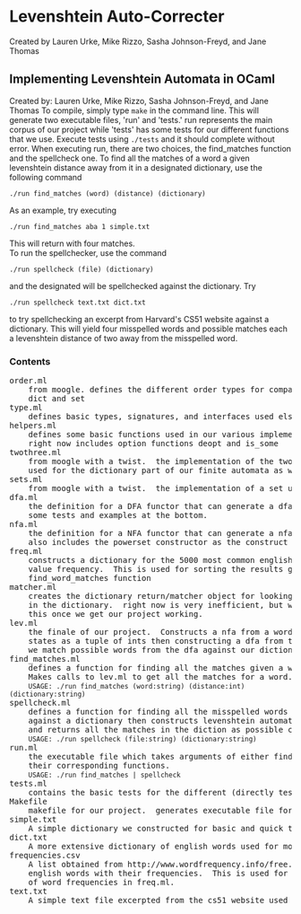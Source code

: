 # Levenshtein Auto-Correcter #

Created by Lauren Urke, Mike Rizzo, Sasha Johnson-Freyd, and Jane Thomas

## Implementing Levenshtein Automata in OCaml

Created by: Lauren Urke, Mike Rizzo, Sasha Johnson-Freyd, and Jane Thomas
To compile, simply type <code>make</code> in the command line.  This will 
generate two executable files, 'run' and 'tests.'  run represents 
the main corpus of our project while 'tests' has some tests for 
our different functions that we use.  Execute tests using 
<code>./tests</code> and it should complete without error.  When executing
run, there are two choices, the find_matches function and the 
spellcheck one.  To find all the matches of a word a given
levenshtein distance away from it in a designated dictionary,
use the following command 
<pre><code>./run find_matches (word) (distance) (dictionary)</code></pre>
As an example, try executing 
<pre><code>./run find_matches aba 1 simple.txt</code></pre>
This will return with four matches.  
To run the spellchecker, use the command
<pre><code>./run spellcheck (file) (dictionary)</code></pre>
and the designated will be spellchecked against the dictionary.  Try 
<pre><code>./run spellcheck text.txt dict.txt</code></pre>
to try spellchecking an excerpt from Harvard's CS51 website against a dictionary.  This will
yield four misspelled words and possible matches each a 
levenshtein distance of two away from the misspelled word.

### Contents ###

<pre>
order.ml
    from moogle. defines the different order types for comparison used in the
    dict and set
type.ml
    defines basic types, signatures, and interfaces used elsewhere in our project
helpers.ml
    defines some basic functions used in our various implementations.
    right now includes option functions deopt and is_some
twothree.ml
    from moogle with a twist.  the implementation of the twothree tree.  This is 
    used for the dictionary part of our finite automata as well as constructing sets.
sets.ml
    from moogle with a twist.  the implementation of a set using a twothree tree.
dfa.ml
    the definition for a DFA functor that can generate a dfa object.  Also contains
    some tests and examples at the bottom.
nfa.ml
    the definition for a NFA functor that can generate a nfa object.
    also includes the powerset constructor as the construct method of the nfa.
freq.ml
    constructs a dictionary for the 5000 most common english words with key word and 
    value frequency.  This is used for sorting the results given by our 
    find_word_matches function
matcher.ml
    creates the dictionary return/matcher object for looking up our possible matches 
    in the dictionary.  right now is very inefficient, but we will look on improving 
    this once we get our project working.
lev.ml
    the finale of our project.  Constructs a nfa from a word and a distance representing 
    states as a tuple of ints then constructing a dfa from this using powersets.  Finally 
    we match possible words from the dfa against our dictionary.
find_matches.ml
    defines a function for finding all the matches given a word, distance, and dictionary.
    Makes calls to lev.ml to get all the matches for a word.
    <code>USAGE: ./run find_matches (word:string) (distance:int) (dictionary:string)</code>
spellcheck.ml
    defines a function for finding all the misspelled words in a document by checking these
    against a dictionary then constructs levenshtein automata for each of these 2 units away
    and returns all the matches in the diction as possible correct words.
    <code>USAGE: ./run spellcheck (file:string) (dictionary:string)</code>
run.ml
    the executable file which takes arguments of either find_matches or spellcheck and runs 
    their corresponding functions.
    <code>USAGE: ./run find_matches | spellcheck</code>
tests.ml
    contains the basic tests for the different (directly testable) components of our algorithm.
Makefile
    makefile for our project.  generates executable file for run.
simple.txt
    A simple dictionary we constructed for basic and quick testing.
dict.txt
    A more extensive dictionary of english words used for more in depth searching and matching.
frequencies.csv
    A list obtained from http://www.wordfrequency.info/free.asp of the most common 5000 
    english words with their frequencies.  This is used for constructing the dictionary 
    of word frequencies in freq.ml.
text.txt
    A simple text file excerpted from the cs51 website used for basic testing of spellcheck
</pre>